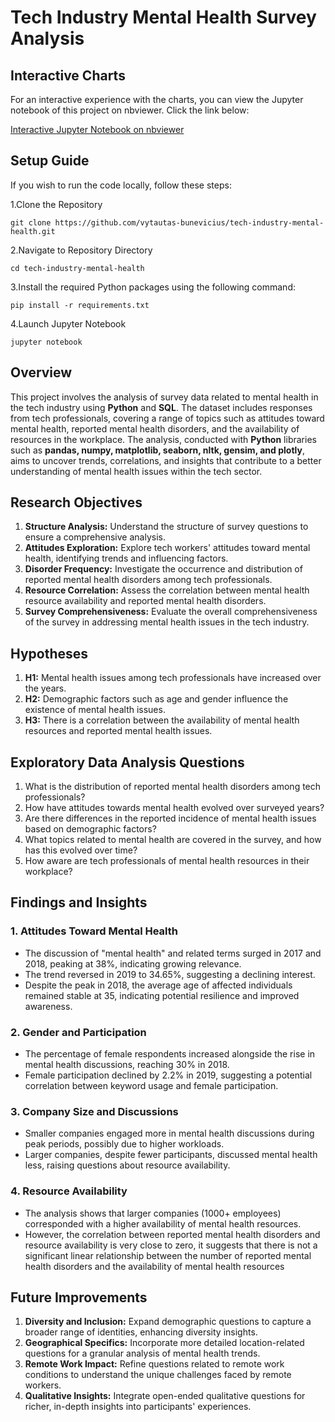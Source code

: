 # Tech Industry Mental Health Survey Analysis

## Interactive Charts

For an interactive experience with the charts, you can view the Jupyter notebook of this project on nbviewer. Click the link below:

[Interactive Jupyter Notebook on nbviewer](https://nbviewer.org/github/vytautas-bunevicius/Analysis-of-the-Mental-Health-in-the-Tech-Industry/blob/main/mental-health.ipynb)
## Setup Guide

If you wish to run the code locally, follow these steps:

1.Clone the Repository
  ```
  git clone https://github.com/vytautas-bunevicius/tech-industry-mental-health.git
  ```
 2.Navigate to Repository Directory
  ```
  cd tech-industry-mental-health
  ```
3.Install the required Python packages using the following command:
  ```
  pip install -r requirements.txt
  ```
4.Launch Jupyter Notebook
  ```
  jupyter notebook
  ```
## Overview

This project involves the analysis of survey data related to mental health in the tech industry using **Python** and **SQL**. The dataset includes responses from tech professionals, covering a range of topics such as attitudes toward mental health, reported mental health disorders, and the availability of resources in the workplace. The analysis, conducted with **Python** libraries such as **pandas, numpy, matplotlib, seaborn, nltk, gensim, and plotly**, aims to uncover trends, correlations, and insights that contribute to a better understanding of mental health issues within the tech sector.

## Research Objectives

1. **Structure Analysis:** Understand the structure of survey questions to ensure a comprehensive analysis.
2. **Attitudes Exploration:** Explore tech workers' attitudes toward mental health, identifying trends and influencing factors.
3. **Disorder Frequency:** Investigate the occurrence and distribution of reported mental health disorders among tech professionals.
4. **Resource Correlation:** Assess the correlation between mental health resource availability and reported mental health disorders.
5. **Survey Comprehensiveness:** Evaluate the overall comprehensiveness of the survey in addressing mental health issues in the tech industry.

## Hypotheses

1. **H1:** Mental health issues among tech professionals have increased over the years.
2. **H2:** Demographic factors such as age and gender influence the existence of mental health issues.
3. **H3:** There is a correlation between the availability of mental health resources and reported mental health issues.

## Exploratory Data Analysis Questions

1. What is the distribution of reported mental health disorders among tech professionals?
2. How have attitudes towards mental health evolved over surveyed years?
3. Are there differences in the reported incidence of mental health issues based on demographic factors?
4. What topics related to mental health are covered in the survey, and how has this evolved over time?
5. How aware are tech professionals of mental health resources in their workplace?

## Findings and Insights

### 1. Attitudes Toward Mental Health
- The discussion of "mental health" and related terms surged in 2017 and 2018, peaking at 38%, indicating growing relevance.
- The trend reversed in 2019 to 34.65%, suggesting a declining interest.
- Despite the peak in 2018, the average age of affected individuals remained stable at 35, indicating potential resilience and improved awareness.

### 2. Gender and Participation
- The percentage of female respondents increased alongside the rise in mental health discussions, reaching 30% in 2018.
- Female participation declined by 2.2% in 2019, suggesting a potential correlation between keyword usage and female participation.

### 3. Company Size and Discussions
- Smaller companies engaged more in mental health discussions during peak periods, possibly due to higher workloads.
- Larger companies, despite fewer participants, discussed mental health less, raising questions about resource availability.

### 4. Resource Availability
- The analysis shows that larger companies (1000+ employees) corresponded with a higher availability of mental health resources.
- However, the correlation between reported mental health disorders and resource availability is very close to zero, it suggests that there is not a significant linear relationship between the number of reported mental health disorders and the availability of mental health resources

## Future Improvements

1. **Diversity and Inclusion:** Expand demographic questions to capture a broader range of identities, enhancing diversity insights.
2. **Geographical Specifics:** Incorporate more detailed location-related questions for a granular analysis of mental health trends.
3. **Remote Work Impact:** Refine questions related to remote work conditions to understand the unique challenges faced by remote workers.
4. **Qualitative Insights:** Integrate open-ended qualitative questions for richer, in-depth insights into participants' experiences.
